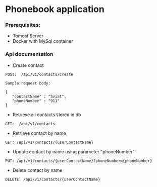 # Phonebook application
### Prerequisites:

- Tomcat Server
- Docker with MySql container

### Api documentation

- Create contact 

 ```shell 
POST:  /api/v1/contacts/create

Sample request body:

{
    "contactName" : "Sviat",
    "phoneNumber" : "911"
}
``` 

- Retrieve all contacts stored in db

```shell 
GET:  /api/v1/contacts
 ``` 

- Retrieve contact by name

```shell 
GET: /api/v1/contacts/{userContactName}
``` 
- Update contact by name using parameter "phoneNumber"

```shell 
PUT: /api/v1/contacts/{userContactName}?phoneNumber={phoneNumber}
``` 
-   Delete contact by name

```shell
DELETE: /api/v1/contacts/{userContactName}
  ```
